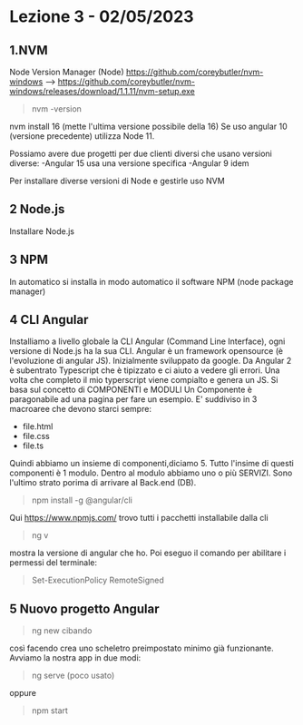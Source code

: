 # Lezione 3 - 02/05/2023

## 1.NVM
Node Version Manager (Node) 
https://github.com/coreybutler/nvm-windows -->
https://github.com/coreybutler/nvm-windows/releases/download/1.1.11/nvm-setup.exe

>nvm -version

nvm install 16 (mette l'ultima versione possibile della 16)
Se uso angular 10 (versione precedente) utilizza Node 11.

Possiamo avere due progetti per due clienti diversi che usano versioni diverse:
-Angular 15 usa una versione specifica
-Angular 9 idem

Per installare diverse versioni di Node e gestirle uso NVM

## 2 Node.js

Installare Node.js

## 3 NPM 
In automatico si installa in modo automatico il software NPM (node package manager)

## 4 CLI Angular 
Installiamo a livello globale la CLI Angular (Command Line Interface), ogni versione di Node.js ha la sua CLI.
Angular è un framework opensource (è l'evoluzione di angular JS). Inizialmente sviluppato da google.
Da Angular 2 è subentrato Typescript che è tipizzato e ci aiuto a vedere gli errori.
Una volta che completo il mio typerscript viene compialto e genera un JS. Si basa sul concetto di COMPONENTI e MODULI
Un Componente è paragonabile ad una pagina per fare un esempio. E' suddiviso in 3 macroaree che devono starci sempre:
- file.html
- file.css
- file.ts

Quindi abbiamo un insieme di componenti,diciamo 5. Tutto l'insime di questi componenti è 1 modulo.
Dentro al modulo abbiamo uno o più SERVIZI. Sono l'ultimo strato porima di arrivare al Back.end (DB).

>npm install -g @angular/cli

Qui https://www.npmjs.com/ trovo tutti i pacchetti installabile dalla cli

>ng v

mostra la versione di angular che ho. Poi eseguo il comando per abilitare i permessi del terminale:

>Set-ExecutionPolicy RemoteSigned

## 5 Nuovo progetto Angular
>ng new cibando

così facendo crea uno scheletro preimpostato minimo già funzionante. Avviamo la nostra app in due modi:

>ng serve (poco usato)

oppure

>npm start
